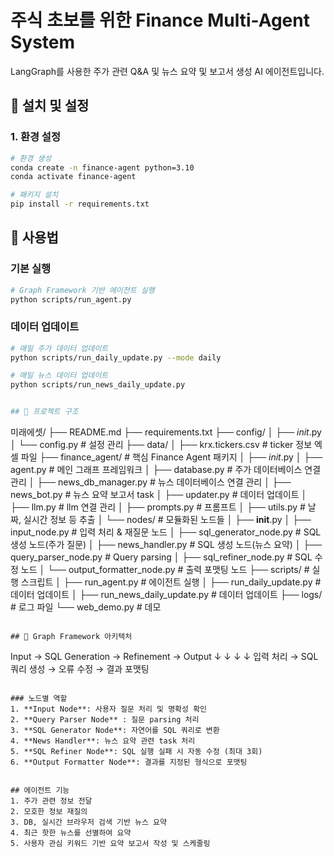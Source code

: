 # 주식 초보를 위한 Finance Multi-Agent System

LangGraph를 사용한 주가 관련 Q&A 및 뉴스 요약 및 보고서 생성 AI 에이전트입니다.


## 🚀 설치 및 설정

### 1. 환경 설정
```bash
# 환경 생성
conda create -n finance-agent python=3.10
conda activate finance-agent

# 패키지 설치
pip install -r requirements.txt
```

## 🎯 사용법

### 기본 실행
```bash
# Graph Framework 기반 에이전트 실행
python scripts/run_agent.py
```

### 데이터 업데이트
```bash
# 매일 주가 데이터 업데이트
python scripts/run_daily_update.py --mode daily

# 매일 뉴스 데이터 업데이트
python scripts/run_news_daily_update.py


## 📁 프로젝트 구조

```
미래에셋/
├── README.md
├── requirements.txt
├── config/
│   ├── _init_.py
│   └── config.py                 # 설정 관리
├── data/
│   ├── krx.tickers.csv          # ticker 정보 엑셀 파일
├── finance_agent/               # 핵심 Finance Agent 패키지
│   ├── _init_.py
│   ├── agent.py                  # 메인 그래프 프레임워크
│   ├── database.py               # 주가 데이터베이스 연결 관리
│   ├── news_db_manager.py        # 뉴스 데이터베이스 연결 관리
│   ├── news_bot.py               # 뉴스 요약 보고서 task
│   ├── updater.py                # 데이터 업데이트
│   ├── llm.py                    # llm 연결 관리
│   ├── prompts.py                # 프롬프트
│   ├── utils.py                  # 날짜, 실시간 정보 등 추출
│   └── nodes/                    # 모듈화된 노드들
│       ├── __init__.py
│       ├── input_node.py         # 입력 처리 & 재질문 노드
│       ├── sql_generator_node.py # SQL 생성 노드(주가 질문)
│       ├── news_handler.py       # SQL 생성 노드(뉴스 요약)
│       ├── query_parser_node.py  # Query parsing
│       ├── sql_refiner_node.py   # SQL 수정 노드
│       └── output_formatter_node.py # 출력 포맷팅 노드
├── scripts/                      # 실행 스크립트
│   ├── run_agent.py             # 에이전트 실행
│   ├── run_daily_update.py      # 데이터 업데이트
│   ├── run_news_daily_update.py      # 데이터 업데이트
├── logs/                        # 로그 파일
└── web_demo.py                  # 데모
```

## 🔧 Graph Framework 아키텍처

```
Input → SQL Generation → Refinement → Output
  ↓           ↓              ↓          ↓
입력 처리 → SQL 쿼리 생성 → 오류 수정 → 결과 포맷팅
```

### 노드별 역할
1. **Input Node**: 사용자 질문 처리 및 명확성 확인
2. **Query Parser Node** : 질문 parsing 처리
3. **SQL Generator Node**: 자연어를 SQL 쿼리로 변환
4. **News Handler**: 뉴스 요약 관련 task 처리
5. **SQL Refiner Node**: SQL 실행 실패 시 자동 수정 (최대 3회)
6. **Output Formatter Node**: 결과를 지정된 형식으로 포맷팅


## 에이전트 기능 
1. 주가 관련 정보 전달
2. 모호한 정보 재질의
3. DB, 실시간 브라우저 검색 기반 뉴스 요약
4. 최근 핫한 뉴스를 선별하여 요약
5. 사용자 관심 키워드 기반 요약 보고서 작성 및 스케줄링
